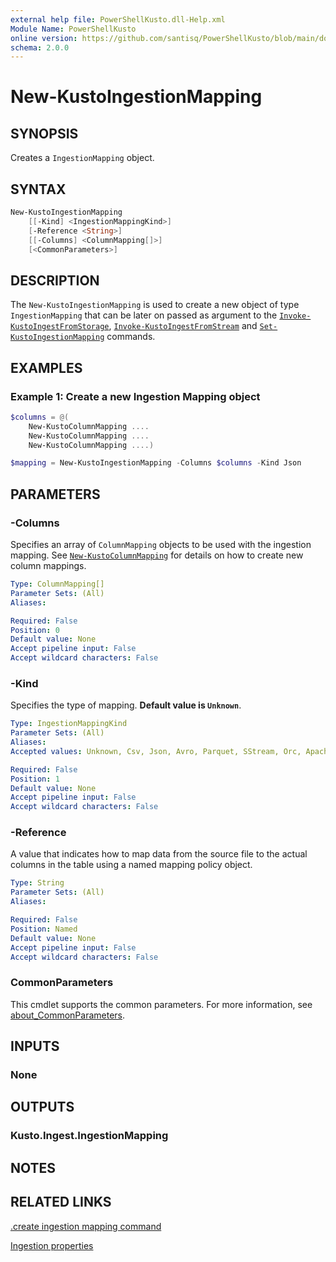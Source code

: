 ```yaml
---
external help file: PowerShellKusto.dll-Help.xml
Module Name: PowerShellKusto
online version: https://github.com/santisq/PowerShellKusto/blob/main/docs/en-US/New-KustoIngestionMapping.md
schema: 2.0.0
---
```


# New-KustoIngestionMapping

## SYNOPSIS

Creates a `IngestionMapping` object.

## SYNTAX

```powershell
New-KustoIngestionMapping
    [[-Kind] <IngestionMappingKind>]
    [-Reference <String>]
    [[-Columns] <ColumnMapping[]>]
    [<CommonParameters>]
```

## DESCRIPTION

The `New-KustoIngestionMapping` is used to create a new object of type `IngestionMapping` that can be later on passed as argument to the [`Invoke-KustoIngestFromStorage`](Invoke-KustoIngestFromStorage.md), [`Invoke-KustoIngestFromStream`](Invoke-KustoIngestFromStream.md) and [`Set-KustoIngestionMapping`](Set-KustoIngestionMapping.md) commands.

## EXAMPLES

### Example 1: Create a new Ingestion Mapping object

```powershell
$columns = @(
    New-KustoColumnMapping ....
    New-KustoColumnMapping ....
    New-KustoColumnMapping ....)

$mapping = New-KustoIngestionMapping -Columns $columns -Kind Json
```

## PARAMETERS

### -Columns

Specifies an array of `ColumnMapping` objects to be used with the ingestion mapping. See [`New-KustoColumnMapping`](New-KustoColumnMapping.md) for details on how to create new column mappings.

```yaml
Type: ColumnMapping[]
Parameter Sets: (All)
Aliases:

Required: False
Position: 0
Default value: None
Accept pipeline input: False
Accept wildcard characters: False
```

### -Kind

Specifies the type of mapping. __Default value is `Unknown`__.

```yaml
Type: IngestionMappingKind
Parameter Sets: (All)
Aliases:
Accepted values: Unknown, Csv, Json, Avro, Parquet, SStream, Orc, ApacheAvro, W3CLogFile

Required: False
Position: 1
Default value: None
Accept pipeline input: False
Accept wildcard characters: False
```

### -Reference

A value that indicates how to map data from the source file to the actual columns in the table using a named mapping policy object.

```yaml
Type: String
Parameter Sets: (All)
Aliases:

Required: False
Position: Named
Default value: None
Accept pipeline input: False
Accept wildcard characters: False
```

### CommonParameters

This cmdlet supports the common parameters.
For more information, see [about_CommonParameters](http://go.microsoft.com/fwlink/?LinkID=113216).

## INPUTS

### None

## OUTPUTS

### Kusto.Ingest.IngestionMapping

## NOTES

## RELATED LINKS

[.create ingestion mapping command](https://learn.microsoft.com/en-us/kusto/management/create-ingestion-mapping-command?view=azure-data-explorer&preserve-view=true)

[Ingestion properties](https://learn.microsoft.com/en-us/kusto/ingestion-properties?view=microsoft-fabric#ingestion-properties)
